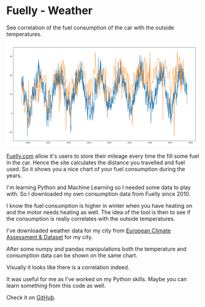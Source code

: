 # Fuelly - Weather

See correlation of the fuel consumption of the car with the outside temperatures.

![](2017-12-08-10_20_05-Figure-1.png)

[Fuelly.com](http://fuelly.com/) allow it's users to store their mileage every time the fill some fuel in the car.
Hence the site calculates the distance you travelled and fuel used. So it shows you a nice chart of your fuel consumption during the years.

I'm learning Python and Machine Learning so I needed some data to play with. So I downloaded my own consumption data from Fuelly since 2010.

I know the fuel consumption is higher in winter when you have heating on and the motor needs heating as well.
The idea of the tool is then to see if the consumption is really correlates with the outside temperatures.

I've downloaded weather data for my city from [European Climate Assessment & Dataset](http://www.ecad.eu/dailydata/datadictionary.php) for my city.

After some numpy and pandas manipulations both the temperature and consumption data can be shown on the same chart.

Visually it looks like there is a correlation indeed.

It was useful for me as I've worked on my Python skills. Maybe you can learn something from this code as well.

Check it on [GitHub](https://github.com/spidgorny/fuelly-weather).

